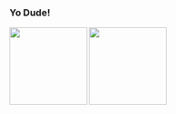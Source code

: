 ### Yo Dude!
<img align="left" height="137px" src="https://github-readme-stats-one-rosy.vercel.app/api?username=devzeld&hide_title=true&hide_border=true&show_icons=true&count_private=true&line_height=21&theme=dracula" />
<img align="left" height="137px" src="https://github-readme-stats-one-rosy.vercel.app/api/top-langs/?username=devzeld&hide_title=true&hide_border=true&layout=compact&hide=html&theme=dracula" />

